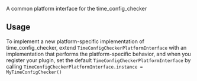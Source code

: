 A common platform interface for the time_config_checker

## Usage

To implement a new platform-specific implementation of time_config_checker, extend `TimeConfigCheckerPlatformInterface` with an implementation that performs the platform-specific behavior, and when you register your plugin, set the default `TimeConfigCheckerPlatformInterface` by calling `TimeConfigCheckerPlatformInterface.instance = MyTimeConfigChecker()`

